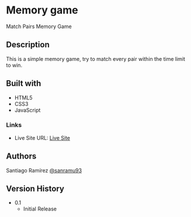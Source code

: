 # Memory game

Match Pairs Memory Game

## Description

This is a simple memory game, try to match every pair within the time limit to win.

## Built with

- HTML5
- CSS3
- JavaScript

### Links

- Live Site URL: [Live Site](https://sanramu93.github.io/memory_game/)

## Authors

Santiago Ramírez
[@sanramu93](https://gist.github.com/sanramu93)

## Version History

- 0.1
  - Initial Release
